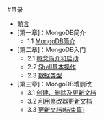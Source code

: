 #目录
- [前言](preface.md)
- [第一章]：MongoDB简介
	- 1.1 [MongoDB简介](1.1-MongoDB简介.md)
- [第二章]：MongoDB入门
	- 2.1 [概念简介和启动](2.1-概念简介和启动)
	- 2.2 [Shell基本操作](2.2-Shell基本操作.md)
	- 2.3 [数据类型](2.3-数据类型.md)
- [第三章]：MongoDB增删改
	- 3.1 [创建、删除及更新文档](3.1-创建、删除及更新文档.md)
	- 3.2 [利用修改器更新文档](3.2-利用修改器更新文档.md)
	- 3.3 [更新文档(结束篇)](3.3-更新文档(结束篇).md)
